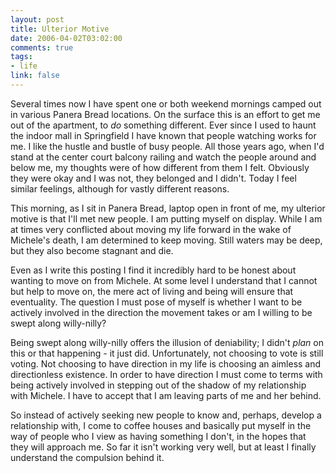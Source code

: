 ```yaml
--- 
layout: post
title: Ulterior Motive
date: 2006-04-02T03:02:00
comments: true
tags:
- life
link: false
---
```

Several times now I have spent one or both weekend mornings camped out in various Panera Bread locations. On the surface this is an effort to get me out of the apartment, to <em>do</em> something different. Ever since I used to haunt the indoor mall in Springfield I have known that people watching works for me. I like the hustle and bustle of busy people. All those years ago, when I'd stand at the center court balcony railing and watch the people around and below me, my thoughts were of how different from them I felt. Obviously they were okay and I was not, they belonged and I didn't. Today I feel similar feelings, although for vastly different reasons.

This morning, as I sit in Panera Bread, laptop open in front of me, my ulterior motive is that I'll met new people. I am putting myself on display. While I am at times very conflicted about moving my life forward in the wake of Michele's death, I am determined to keep moving. Still waters may be deep, but they also become stagnant and die.

Even as I write this posting I find it incredibly hard to be honest about wanting to move on from Michele. At some level I understand that I cannot but help to move on, the mere act of living and being will ensure that eventuality. The question I must pose of myself is whether I want to be actively involved in the direction the movement takes or am I willing to be swept along willy-nilly?

Being swept along willy-nilly offers the illusion of deniability; I didn't <em>plan</em> on this or that happening - it just did. Unfortunately, not choosing to vote is still voting. Not choosing to have direction in my life is choosing an aimless and directionless existence. In order to have direction I must come to terms with being actively involved in stepping out of the shadow of my relationship with Michele. I have to accept that I am leaving parts of me and her behind.

So instead of actively seeking new people to know and, perhaps, develop a relationship with, I come to coffee houses and basically put myself in the way of people who I view as having something I don't, in the hopes that they will approach me.  So far it isn't working very well, but at least I finally understand the compulsion behind it.
